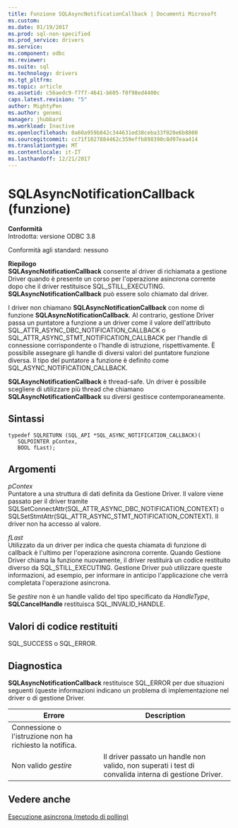 ```yaml
---
title: Funzione SQLAsyncNotificationCallback | Documenti Microsoft
ms.custom: 
ms.date: 01/19/2017
ms.prod: sql-non-specified
ms.prod_service: drivers
ms.service: 
ms.component: odbc
ms.reviewer: 
ms.suite: sql
ms.technology: drivers
ms.tgt_pltfrm: 
ms.topic: article
ms.assetid: c56aedc9-f7f7-4641-b605-f0f98ed4400c
caps.latest.revision: "5"
author: MightyPen
ms.author: genemi
manager: jhubbard
ms.workload: Inactive
ms.openlocfilehash: 0a60a959b842c344631ed38ceba33f020e6b8800
ms.sourcegitcommit: cc71f1027884462c359effb898390c8d97eaa414
ms.translationtype: MT
ms.contentlocale: it-IT
ms.lasthandoff: 12/21/2017
---
```

# <a name="sqlasyncnotificationcallback-function"></a>SQLAsyncNotificationCallback (funzione)
**Conformità**  
 Introdotta: versione ODBC 3.8  
  
 Conformità agli standard: nessuno  
  
 **Riepilogo**  
 **SQLAsyncNotificationCallback** consente al driver di richiamata a gestione Driver quando è presente un corso per l'operazione asincrona corrente dopo che il driver restituisce SQL_STILL_EXECUTING. **SQLAsyncNotificationCallback** può essere solo chiamato dal driver.  
  
 I driver non chiamano **SQLAsyncNotificationCallback** con nome di funzione **SQLAsyncNotificationCallback**. Al contrario, gestione Driver passa un puntatore a funzione a un driver come il valore dell'attributo SQL_ATTR_ASYNC_DBC_NOTIFICATION_CALLBACK o SQL_ATTR_ASYNC_STMT_NOTIFICATION_CALLBACK per l'handle di connessione corrispondente o l'handle di istruzione, rispettivamente. È possibile assegnare gli handle di diversi valori del puntatore funzione diversa. Il tipo del puntatore a funzione è definito come SQL_ASYNC_NOTIFICATION_CALLBACK.  
  
 **SQLAsyncNotificationCallback** è thread-safe. Un driver è possibile scegliere di utilizzare più thread che chiamano **SQLAsyncNotificationCallback** su diversi gestisce contemporaneamente.  
  
## <a name="syntax"></a>Sintassi  
  
```  
typedef SQLRETURN (SQL_API *SQL_ASYNC_NOTIFICATION_CALLBACK)(  
   SQLPOINTER pContex,   
   BOOL fLast);  
```  
  
## <a name="arguments"></a>Argomenti  
 *pContex*  
 Puntatore a una struttura di dati definita da Gestione Driver. Il valore viene passato per il driver tramite SQLSetConnectAttr(SQL_ATTR_ASYNC_DBC_NOTIFICATION_CONTEXT) o SQLSetStmtAttr(SQL_ATTR_ASYNC_STMT_NOTIFICATION_CONTEXT).  Il driver non ha accesso al valore.  
  
 *fLast*  
 Utilizzato da un driver per indica che questa chiamata di funzione di callback è l'ultimo per l'operazione asincrona corrente. Quando Gestione Driver chiama la funzione nuovamente, il driver restituirà un codice restituito diverso da SQL_STILL_EXECUTING. Gestione Driver può utilizzare queste informazioni, ad esempio, per informare in anticipo l'applicazione che verrà completata l'operazione asincrona.  
  
 Se *gestire* non è un handle valido del tipo specificato da *HandleType*, **SQLCancelHandle** restituisca SQL_INVALID_HANDLE.  
  
## <a name="returns"></a>Valori di codice restituiti  
 SQL_SUCCESS o SQL_ERROR.  
  
## <a name="diagnostics"></a>Diagnostica  
 **SQLAsyncNotificationCallback** restituisce SQL_ERROR per due situazioni seguenti (queste informazioni indicano un problema di implementazione nel driver o di gestione Driver.  
  
|Errore|Description|  
|-----------|-----------------|  
|Connessione o l'istruzione non ha richiesto la notifica.||  
|Non valido *gestire*|Il driver passato un handle non valido, non superati i test di convalida interna di gestione Driver.|  
  
## <a name="see-also"></a>Vedere anche  
 [Esecuzione asincrona (metodo di polling)](../../../odbc/reference/develop-app/asynchronous-execution-polling-method.md)
